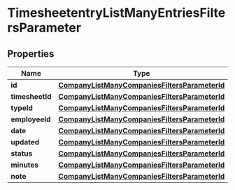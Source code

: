 

# TimesheetentryListManyEntriesFiltersParameter


## Properties

| Name | Type | Description | Notes |
|------------ | ------------- | ------------- | -------------|
|**id** | [**CompanyListManyCompaniesFiltersParameterId**](CompanyListManyCompaniesFiltersParameterId.md) |  |  [optional] |
|**timesheetId** | [**CompanyListManyCompaniesFiltersParameterId**](CompanyListManyCompaniesFiltersParameterId.md) |  |  [optional] |
|**typeId** | [**CompanyListManyCompaniesFiltersParameterId**](CompanyListManyCompaniesFiltersParameterId.md) |  |  [optional] |
|**employeeId** | [**CompanyListManyCompaniesFiltersParameterId**](CompanyListManyCompaniesFiltersParameterId.md) |  |  [optional] |
|**date** | [**CompanyListManyCompaniesFiltersParameterId**](CompanyListManyCompaniesFiltersParameterId.md) |  |  [optional] |
|**updated** | [**CompanyListManyCompaniesFiltersParameterId**](CompanyListManyCompaniesFiltersParameterId.md) |  |  [optional] |
|**status** | [**CompanyListManyCompaniesFiltersParameterId**](CompanyListManyCompaniesFiltersParameterId.md) |  |  [optional] |
|**minutes** | [**CompanyListManyCompaniesFiltersParameterId**](CompanyListManyCompaniesFiltersParameterId.md) |  |  [optional] |
|**note** | [**CompanyListManyCompaniesFiltersParameterId**](CompanyListManyCompaniesFiltersParameterId.md) |  |  [optional] |



